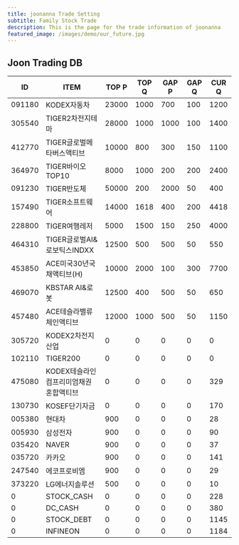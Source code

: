 ```yaml
---
title: joonanna Trade Setting
subtitle: Family Stock Trade
description: This is the page for the trade information of joonanna
featured_image: /images/demo/our_future.jpg
---
```


## Joon Trading DB

|ID|ITEM |TOP P|TOP Q|GAP P|GAP Q|CUR Q|
|--|-----|--|--|--|--|--|
|091180|KODEX자동차|23000|1000|700|100|1200|
|305540|TIGER2차전지테마|28000|1000|1000|100|1400|
|412770|TIGER글로벌메타버스액티브|10000|800|300|150|1100| 
|364970|TIGER바이오TOP10|8000|1000|200|200|2400|
|091230|TIGER반도체|50000|200|2000|50|400|
|157490|TIGER소프트웨어|14000|1618|400|200|4418|
|228800|TIGER여행레저|5000|1500|150|250|4000|
|464310|TIGER글로벌AI&로보틱스INDXX|12500|500|500|50|550|
|453850|ACE미국30년국채액티브(H)|10000|2000|100|300|7700|
|469070|KBSTAR AI&로봇|12500|400|500|50|650|
|457480|ACE테슬라밸류체인액티브|12000|1000|500|50|1150|
|305720|KODEX2차전지산업|0|0|0|0|0|
|102110|TIGER200|0|0|0|0|0|
|475080|KODEX테슬라인컴프리미엄채권혼합액티브|0|0|0|0|329|
|130730|KOSEF단기자금|0|0|0|0|170|
|005380|현대차|900|0|0|0|28|
|005930|삼성전자|900|0|0|0|90|
|035420|NAVER|900|0|0|0|37|
|035720|카카오|900|0|0|0|141|
|247540|에코프로비엠|900|0|0|0|29|
|373220|LG에너지솔루션|500|0|0|0|10|
|0|STOCK_CASH|0|0|0|0|228|
|0|DC_CASH|0|0|0|0|380|
|0|STOCK_DEBT|0|0|0|0|1145|
|0|INFINEON|0|0|0|0|1184|
